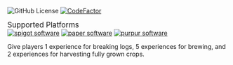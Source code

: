 ![GitHub License](https://img.shields.io/github/license/whiteh4cker-tr/BoostXP)
[![CodeFactor](https://www.codefactor.io/repository/github/whiteh4cker-tr/boostxp/badge)](https://www.codefactor.io/repository/github/whiteh4cker-tr/boostxp)

<big>Supported Platforms</big><br>
[![spigot software](https://cdn.jsdelivr.net/npm/@intergrav/devins-badges@3.2.0/assets/compact-minimal/supported/spigot_vector.svg)](https://www.spigotmc.org/)
[![paper software](https://cdn.jsdelivr.net/npm/@intergrav/devins-badges@3/assets/compact-minimal/supported/paper_vector.svg)](https://papermc.io/)
[![purpur software](https://cdn.jsdelivr.net/npm/@intergrav/devins-badges@3/assets/compact-minimal/supported/purpur_vector.svg)](https://purpurmc.org/)

Give players 1 experience for breaking logs, 5 experiences for brewing, and 2 experiences for harvesting fully grown crops.
